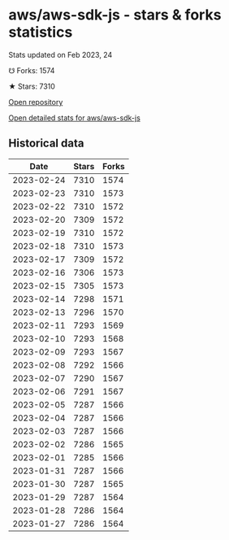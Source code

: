 # aws/aws-sdk-js - stars & forks statistics

Stats updated on Feb 2023, 24

☋ Forks: 1574

★ Stars: 7310

[Open repository](https://github.com/aws/aws-sdk-js)

[Open detailed stats for aws/aws-sdk-js](https://reviewgithub.com/rep/aws/aws-sdk-js)

## Historical data
| Date | Stars | Forks |
|------|-------|-------|
| 2023-02-24 | 7310 | 1574 | 
| 2023-02-23 | 7310 | 1573 | 
| 2023-02-22 | 7310 | 1572 | 
| 2023-02-20 | 7309 | 1572 | 
| 2023-02-19 | 7310 | 1572 | 
| 2023-02-18 | 7310 | 1573 | 
| 2023-02-17 | 7309 | 1572 | 
| 2023-02-16 | 7306 | 1573 | 
| 2023-02-15 | 7305 | 1573 | 
| 2023-02-14 | 7298 | 1571 | 
| 2023-02-13 | 7296 | 1570 | 
| 2023-02-11 | 7293 | 1569 | 
| 2023-02-10 | 7293 | 1568 | 
| 2023-02-09 | 7293 | 1567 | 
| 2023-02-08 | 7292 | 1566 | 
| 2023-02-07 | 7290 | 1567 | 
| 2023-02-06 | 7291 | 1567 | 
| 2023-02-05 | 7287 | 1566 | 
| 2023-02-04 | 7287 | 1566 | 
| 2023-02-03 | 7287 | 1566 | 
| 2023-02-02 | 7286 | 1565 | 
| 2023-02-01 | 7285 | 1566 | 
| 2023-01-31 | 7287 | 1566 | 
| 2023-01-30 | 7287 | 1565 | 
| 2023-01-29 | 7287 | 1564 | 
| 2023-01-28 | 7286 | 1564 | 
| 2023-01-27 | 7286 | 1564 | 

